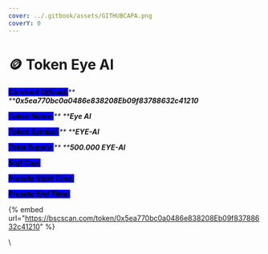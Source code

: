 ```yaml
---
cover: ../.gitbook/assets/GITHUBCAPA.png
coverY: 0
---
```


# 🪙 Token Eye AI

_<mark style="background-color:blue;">**Contract Official:**</mark>** ****0x5ea770bc0a0486e838208Eb09f83788632c41210**_

_<mark style="background-color:blue;">**Token Name:**</mark>** ****Eye AI**_

_<mark style="background-color:blue;">**Token Symbol:**</mark>** ****EYE-AI**_

_<mark style="background-color:blue;">**Total Supply:**</mark>** ****500.000 EYE-AI**_

_<mark style="background-color:blue;">**Soft Cap:**</mark>_

_<mark style="background-color:blue;">**Presale Start Time:**</mark>_

_<mark style="background-color:blue;">**Presale End Time:**</mark>_

{% embed url="https://bscscan.com/token/0x5ea770bc0a0486e838208Eb09f83788632c41210" %}



\



